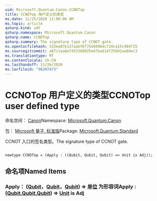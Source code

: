 ```yaml
---
uid: Microsoft.Quantum.Canon.CCNOTop
title: CCNOTop 用户定义的类型
ms.date: 11/25/2020 12:00:00 AM
ms.topic: article
qsharp.kind: udt
qsharp.namespace: Microsoft.Quantum.Canon
qsharp.name: CCNOTop
qsharp.summary: The signature type of CCNOT gate.
ms.openlocfilehash: 533ea87e137aabf6f75e6096dc710ca15c984f25
ms.sourcegitcommit: a87c1aa8e7453360025e47ba614f25b02ea84ec3
ms.translationtype: MT
ms.contentlocale: zh-CN
ms.lasthandoff: 11/26/2020
ms.locfileid: "96207473"
---
```

# <a name="ccnotop-user-defined-type"></a><span data-ttu-id="2676a-102">CCNOTop 用户定义的类型</span><span class="sxs-lookup"><span data-stu-id="2676a-102">CCNOTop user defined type</span></span>

<span data-ttu-id="2676a-103">命名空间： [Canon](xref:Microsoft.Quantum.Canon)</span><span class="sxs-lookup"><span data-stu-id="2676a-103">Namespace: [Microsoft.Quantum.Canon](xref:Microsoft.Quantum.Canon)</span></span>

<span data-ttu-id="2676a-104">包： [Microsoft 量子. 标准版](https://nuget.org/packages/Microsoft.Quantum.Standard)</span><span class="sxs-lookup"><span data-stu-id="2676a-104">Package: [Microsoft.Quantum.Standard](https://nuget.org/packages/Microsoft.Quantum.Standard)</span></span>


<span data-ttu-id="2676a-105">CCNOT 入口的签名类型。</span><span class="sxs-lookup"><span data-stu-id="2676a-105">The signature type of CCNOT gate.</span></span>

```qsharp

newtype CCNOTop = (Apply : ((Qubit, Qubit, Qubit) => Unit is Adj));
```



## <a name="named-items"></a><span data-ttu-id="2676a-106">命名项</span><span class="sxs-lookup"><span data-stu-id="2676a-106">Named Items</span></span>

### <a name="apply--qubitqubitqubit--unit--is-adj"></a><span data-ttu-id="2676a-107">Apply： ([Qubit](xref:microsoft.quantum.lang-ref.qubit)，[Qubit](xref:microsoft.quantum.lang-ref.qubit)，[Qubit](xref:microsoft.quantum.lang-ref.qubit)) => [单位](xref:microsoft.quantum.lang-ref.unit)  为形容词</span><span class="sxs-lookup"><span data-stu-id="2676a-107">Apply : ([Qubit](xref:microsoft.quantum.lang-ref.qubit),[Qubit](xref:microsoft.quantum.lang-ref.qubit),[Qubit](xref:microsoft.quantum.lang-ref.qubit)) => [Unit](xref:microsoft.quantum.lang-ref.unit)  is Adj</span></span>

